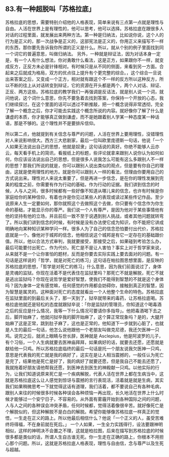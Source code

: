 ## 83.有一种超脱叫「苏格拉底」
苏格拉底的思想，需要特别介绍他的人格表现，简单来说有三点第一点就是理性与自由。人活在世界上是有理性的，他可以思考，他可以选择。苏格拉底在跟很多人对话的过程里面，就发展出来两种方法。第一种是归纳法，比如说你说，这个人的行为是正义的，那一次战争是正义的，这部宪法是正义的，你用正义来描写不一样的东西，那你要先告诉我你所谓的正义是什么。所以，就从个别的例子里面找到同一个词它的普遍意思，叫做归纳法。 另外，一种就是辩证法，因为对话本身一定是，有一个人有什么想法，你对勇敢什么看法，这是正方，如果跟你不一样，就变成反方，正反方未必是针锋相对。有时候只是从不同的侧面，来看到另一方面。合起来之后就成为格局，双方的优点往上提升有个更完整的综合。，这个综合一旦说出来答案之后，又变成一个正方，相对就有跟这个不一样的反方所以这种反方，所以不断的往上从对话转变到辩证，它的资源在开头都是两个，两个人对话、辩证、正反、两方这些。苏格拉底的教学我们一再强调是反诘法，就是别人说一个词，就问他说，这个词什么意思，你先不要急着去找到答案，你保持一个开放的心态，我们继续探讨。在这个里面的话可以透过不断推敲，把一个概念说得非常透彻，完全了解一个概念之后，你才可能去实践这个概念所说的内容。就好像你了解了什么是谦虚的本质，你才能够真正做到谦虚，而不是她跟着别人学某一种态度某一种话语，那是不够的。这个理性并不是要排斥信仰。


所以第二点，他就提到有关信念与尊严的问题，人活在世界上要用理性，没错理性对人来说影响很大。西方三大悲剧家，最后一位叫欧里庞德斯一句话，他说「一个人如果无法说出自己的思想，他就是奴隶」这句话说的真好。你绝不能够人云亦云，每天看手机上的简讯，看报纸上的标题，些评论就拿来跟别人说你认为如何如何，你应该设法说出自己的思想，但是很多人说我怎么可能有这么多跟别人不一样的思想？那我们所说的就是，你可以跟别人说出类似的观点，但是要有你自己的理由，这就是使用理性的地方。就是你可以跟别人一样的看法，但理由你要用自己的方式说出来。理性对人来说太重要了，但是再进一步信念，是在你的理性发展到完美的程度之前，你需要有作为行动的基础，作为行动的证据。我们讲到信念的时候，人与人之间，很多时候都有一些好像不知道从哪儿来的信念，也许有时候是你家庭给你的某种信仰，有着也许是你见过某些人的表现或读过某些传记作品，至少说原来人生一定要如何，那你就照这个去做照这个去做，你只要有个信念作为你生命的基础，才能显示你的尊严。我们说一个人有尊严，是因为他对于某些事情他有他的坚持有他的立场，并且前后一致不至于说遇到别人挑战，或者其他问题就转弯了。所以我们讲到信念的时候，有时候是没有办法使它成为知识，你不能把它讲成明确地向某种知识某种学问一样。很多人为了自己的信念恐怕要付出代价，苏格拉底就是一个。像他对于城邦的信念，他相信说这个城邦是有它一定存在的基础跟价值。所以，他以合法方式审判，我就要接受，那接受之后，如果碰到考验怎么办，最后可能要付出死亡，作为代价。死亡是不是让人害怕？事实上对于哲学家来说，从来就不是一个让你害怕的题材，反而是你要去实际实践上要去面对的问题。有一句话是这样说的「哲学，就是对死亡的练习」这句话在帕拉图思想里面，是反映的苏格拉底的思想，「哲学是对死亡的练习」什么意思，因为我们前面说过了，身体是灵魂的监狱。你现在活着不是代表住在监狱里吗？那死亡不就是解脱，死亡不就是逃出监狱吗？你现在说哲学是爱好智慧，使我们不能得到智慧的不就是这个身体吗？因为身体一定有感觉嘛，任何感觉的作用都会妨碍你，接触到真正的智慧，因为智慧是属灵的。这种面对死亡的态度就看出一个人他整个生命的特色。苏格拉底在监狱里面的到最后关头了，那一天到了，狱卒就带来的毒药，让苏格拉底喝。苏格拉底他就还是轻松的态度就跟狱卒说：「你是监狱的管理员，你知道这个喝毒酒之后的反应是什么情况，我等一下什么情况可要请你多指导」。他把毒酒喝下去之后，脚开始麻了，他就问狱卒我的脚开始麻了，这个算正常现象吗？是的，大腿开始麻了这是正常，跳到肚子麻了，这也是正常的，他知道下一步就到心脏了，也就是人生的最后一句话，他怎么说他跟他一个老朋友叫做克尼德，我还欠医神一只鸡。说完之后，就闭上眼睛与世长辞，医神就是 Asclepius，他是阿波罗的儿子，有个习俗，一个人生病就要去医神庙拜拜，如果病好的话，就要去还愿，还愿就是献给他一只鸡。所以苏格拉底临终的最后一句话是托一个朋友说我欠医神一只鸡，意思是代表我的死亡就是我的病好了，这实在是让人相当震撼的，一般任认为死亡是完了，结果他是死亡是好了，我的病好了就要还愿，但是我自己不能去还愿了，我就拖着好朋友请他帮我还愿，到医神去到医生的神殿献一只鸡。以他实际的行为，让我们知道说原来死亡是一个疾病解脱，代表人活在世界上都在生病当中，这就是苏格拉底这么让人感觉到惊讶与震撼的言行表现活，活着就是就是生病，其实我们如果稍微思考一下就觉得这话有道理，我们活着，都不要说自己有各种毛病，跟别人来往的时候很多时候各种误会各种烦恼一再出现，长久地活在世界上什么时候才能够过一个安宁日子，不容易的。从外面有雾霾开始到各种国际之间的问题，人与人之间的各种误会冲突矛盾，任何时候都，觉得活着像很辛苦。就好像死亡是个解脱似的，但这种解脱不是白白的解脱。希望你能够像苏格拉底一样真正的觉悟，一生走在正义的路上。所以他最后相信什么？他说「一个正义的人，虽受苦难终将得福，不在身前就在死后。」 一个人如果，一生全力实践得行，设法要跟神明相似，这样的神明决不会置之不理，这就是柏拉图，后来在描写到苏格拉底的时候很多都是类似的话，所谓人生自古谁无死。你一生走在正确的路上，你根本不用担心那个问题。所以，这就是苏格拉底人格表现，理性与自由信，念与尊严以及生死与超越。

